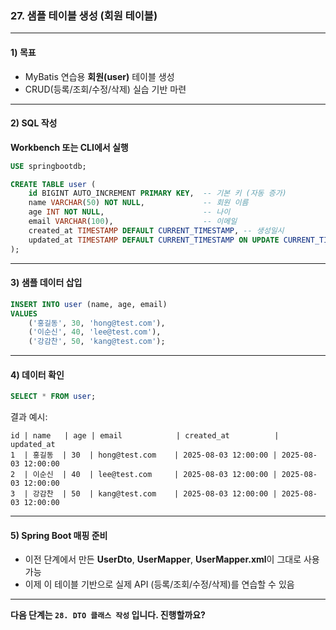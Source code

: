 ### 27. 샘플 테이블 생성 (회원 테이블)

---

#### 1) **목표**

* MyBatis 연습용 **회원(user)** 테이블 생성
* CRUD(등록/조회/수정/삭제) 실습 기반 마련

---

#### 2) **SQL 작성**

**Workbench 또는 CLI에서 실행**

```sql
USE springbootdb;

CREATE TABLE user (
    id BIGINT AUTO_INCREMENT PRIMARY KEY,  -- 기본 키 (자동 증가)
    name VARCHAR(50) NOT NULL,             -- 회원 이름
    age INT NOT NULL,                      -- 나이
    email VARCHAR(100),                    -- 이메일
    created_at TIMESTAMP DEFAULT CURRENT_TIMESTAMP, -- 생성일시
    updated_at TIMESTAMP DEFAULT CURRENT_TIMESTAMP ON UPDATE CURRENT_TIMESTAMP -- 수정일시
);
```

---

#### 3) **샘플 데이터 삽입**

```sql
INSERT INTO user (name, age, email)
VALUES 
    ('홍길동', 30, 'hong@test.com'),
    ('이순신', 40, 'lee@test.com'),
    ('강감찬', 50, 'kang@test.com');
```

---

#### 4) **데이터 확인**

```sql
SELECT * FROM user;
```

결과 예시:

```
id | name   | age | email            | created_at          | updated_at
1  | 홍길동  | 30  | hong@test.com    | 2025-08-03 12:00:00 | 2025-08-03 12:00:00
2  | 이순신  | 40  | lee@test.com     | 2025-08-03 12:00:00 | 2025-08-03 12:00:00
3  | 강감찬  | 50  | kang@test.com    | 2025-08-03 12:00:00 | 2025-08-03 12:00:00
```

---

#### 5) **Spring Boot 매핑 준비**

* 이전 단계에서 만든 **UserDto**, **UserMapper**, **UserMapper.xml**이 그대로 사용 가능
* 이제 이 테이블 기반으로 실제 API (등록/조회/수정/삭제)를 연습할 수 있음

---

**다음 단계는 `28. DTO 클래스 작성` 입니다. 진행할까요?**
